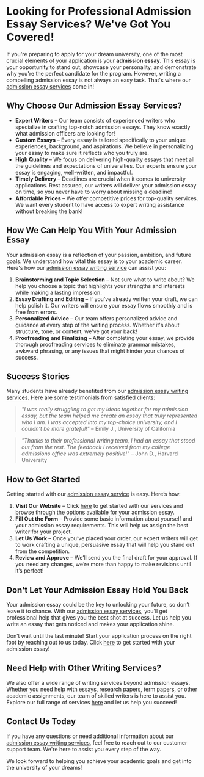# Looking for Professional Admission Essay Services? We've Got You Covered!

If you're preparing to apply for your dream university, one of the most crucial elements of your application is your **admission essay**. This essay is your opportunity to stand out, showcase your personality, and demonstrate why you're the perfect candidate for the program. However, writing a compelling admission essay is not always an easy task. That's where our [admission essay services](https://tinyurl.com/topessay?keyword=admission+essay+services) come in!

## Why Choose Our Admission Essay Services?

- **Expert Writers** – Our team consists of experienced writers who specialize in crafting top-notch admission essays. They know exactly what admission officers are looking for!
- **Custom Essays** – Every essay is tailored specifically to your unique experiences, background, and aspirations. We believe in personalizing your essay to make sure it reflects who you truly are.
- **High Quality** – We focus on delivering high-quality essays that meet all the guidelines and expectations of universities. Our experts ensure your essay is engaging, well-written, and impactful.
- **Timely Delivery** – Deadlines are crucial when it comes to university applications. Rest assured, our writers will deliver your admission essay on time, so you never have to worry about missing a deadline!
- **Affordable Prices** – We offer competitive prices for top-quality services. We want every student to have access to expert writing assistance without breaking the bank!

## How We Can Help You With Your Admission Essay

Your admission essay is a reflection of your passion, ambition, and future goals. We understand how vital this essay is to your academic career. Here's how our [admission essay writing service](https://tinyurl.com/topessay?keyword=admission+essay+services) can assist you:

1. **Brainstorming and Topic Selection** – Not sure what to write about? We help you choose a topic that highlights your strengths and interests while making a lasting impression.
2. **Essay Drafting and Editing** – If you’ve already written your draft, we can help polish it. Our writers will ensure your essay flows smoothly and is free from errors.
3. **Personalized Advice** – Our team offers personalized advice and guidance at every step of the writing process. Whether it's about structure, tone, or content, we've got your back!
4. **Proofreading and Finalizing** – After completing your essay, we provide thorough proofreading services to eliminate grammar mistakes, awkward phrasing, or any issues that might hinder your chances of success.

## Success Stories

Many students have already benefited from our [admission essay writing services](https://tinyurl.com/topessay?keyword=admission+essay+services). Here are some testimonials from satisfied clients:

> _"I was really struggling to get my ideas together for my admission essay, but the team helped me create an essay that truly represented who I am. I was accepted into my top-choice university, and I couldn’t be more grateful!"_ – Emily J., University of California

> _"Thanks to their professional writing team, I had an essay that stood out from the rest. The feedback I received from my college admissions office was extremely positive!"_ – John D., Harvard University

## How to Get Started

Getting started with our [admission essay service](https://tinyurl.com/topessay?keyword=admission+essay+services) is easy. Here’s how:

1. **Visit Our Website** – Click [here](https://tinyurl.com/topessay?keyword=admission+essay+services) to get started with our services and browse through the options available for your admission essay.
2. **Fill Out the Form** – Provide some basic information about yourself and your admission essay requirements. This will help us assign the best writer for your project.
3. **Let Us Work** – Once you’ve placed your order, our expert writers will get to work crafting a unique, persuasive essay that will help you stand out from the competition.
4. **Review and Approve** – We’ll send you the final draft for your approval. If you need any changes, we’re more than happy to make revisions until it’s perfect!

## Don't Let Your Admission Essay Hold You Back

Your admission essay could be the key to unlocking your future, so don’t leave it to chance. With our [admission essay services](https://tinyurl.com/topessay?keyword=admission+essay+services), you’ll get professional help that gives you the best shot at success. Let us help you write an essay that gets noticed and makes your application shine.

Don’t wait until the last minute! Start your application process on the right foot by reaching out to us today. Click [here](https://tinyurl.com/topessay?keyword=admission+essay+services) to get started with your admission essay!

## Need Help with Other Writing Services?

We also offer a wide range of writing services beyond admission essays. Whether you need help with essays, research papers, term papers, or other academic assignments, our team of skilled writers is here to assist you. Explore our full range of services [here](https://tinyurl.com/topessay?keyword=admission+essay+services) and let us help you succeed!

## Contact Us Today

If you have any questions or need additional information about our [admission essay writing services](https://tinyurl.com/topessay?keyword=admission+essay+services), feel free to reach out to our customer support team. We're here to assist you every step of the way.

We look forward to helping you achieve your academic goals and get into the university of your dreams!
